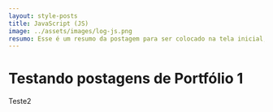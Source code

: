 ```yaml
---
layout: style-posts
title: JavaScript (JS)
image: ../assets/images/log-js.png
resumo: Esse é um resumo da postagem para ser colocado na tela inicial, testando o funcionamento da ferramenta Jekyll para disponibilização do portfólio a ser divulgado no GitHUB
---
```

# Testando postagens de Portfólio 1
Teste2